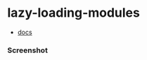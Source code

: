 # lazy-loading-modules

- [docs](https://docs.nestjs.com/fundamentals/lazy-loading-modules)

### Screenshot